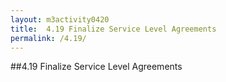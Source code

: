 ```yaml
---
layout: m3activity0420
title: 	4.19 Finalize Service Level Agreements		
permalink: /4.19/
---
```

##4.19 Finalize Service Level Agreements	
